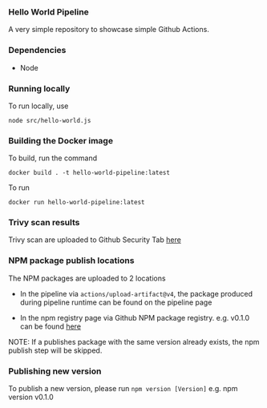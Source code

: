 ### Hello World Pipeline

A very simple repository to showcase simple Github Actions.

### Dependencies

- Node

### Running locally

To run locally, use

`node src/hello-world.js`

### Building the Docker image

To build, run the command

`docker build . -t hello-world-pipeline:latest`

To run

`docker run hello-world-pipeline:latest`

### Trivy scan results

Trivy scan are uploaded to Github Security Tab [here](https://github.com/JulianJason/hello-world-pipeline/security/code-scanning)

### NPM package publish locations

The NPM packages are uploaded to 2 locations

- In the pipeline via `actions/upload-artifact@v4`, the package produced during pipeline runtime can be found on the pipeline page

- In the npm registry page via Github NPM package registry. e.g. v0.1.0 can be found [here](https://github.com/JulianJason/hello-world-pipeline/pkgs/npm/hello-world-pipeline)

NOTE: If a publishes package with the same version already exists, the npm publish step will be skipped.

### Publishing new version

To publish a new version, please run `npm version [Version]` e.g. npm version v0.1.0